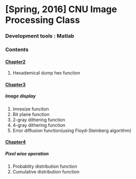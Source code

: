 # [Spring, 2016] CNU Image Processing Class

### Development tools : Matlab

### Contents

#### [Chapter2](https://github.com/Yoon-jae/Spring_2017_ImageProcessing/tree/master/Chapter2)
1. Hexademical dump hex funciton

#### [Chapter3](https://github.com/Yoon-jae/Spring_2017_ImageProcessing/tree/master/Chapter3)
##### Image display
1. Imresize funciton
2. Bit plane function
3. 2-gray dithering function
4. 4-gray dithering function
5. Error diffusion function(using Floyd-Steinberg algorithm)

#### [Chapter4](https://github.com/Yoon-jae/Spring_2017_DataScience/tree/master/Week3)
##### Pixel wise operation
1. Probablity distribution function
2. Cumulative distribution function

